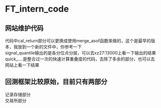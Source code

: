 # FT_intern_code

## 网站维护代码
代码中cal_return部分可以更换成使用merge_asof函数来做的，这个是最早的版本，我放到一个新的文件中，你参考一下  
signal_quantile输出的是各分位点分层，可以去xz27:13000上看一下输出的结果  
quick_....是整合过一次的快速计算重叠度的代码，去除了多余的部分，也可以去网站上看一下结果  

## 回测框架比较原始，目前只有两部分
记录存储部分  
交易所部分
